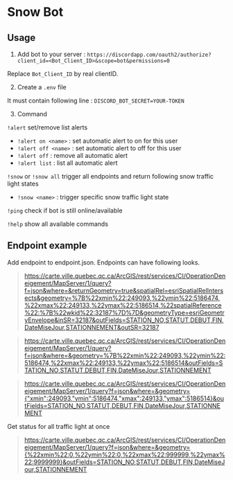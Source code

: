 # Snow Bot


## Usage

1. Add bot to your server : `https://discordapp.com/oauth2/authorize?client_id=<Bot_Client_ID>&scope=bot&permissions=0`

Replace `Bot_Client_ID` by real clientID.

2. Create a `.env` file

It must contain following line : `DISCORD_BOT_SECRET=YOUR-TOKEN`

3. Command

`!alert` set/remove list alerts
  - `!alert on <name>` : set automatic alert to on for this user
  - `!alert off <name>` : set automatic alert to off for this user
  - `!alert off` : remove all automatic alert
  - `!alert list` : list all automatic alert

`!snow` or `!snow all` trigger all endpoints and return following snow traffic light states
  - `!snow <name>` : trigger specific snow traffic light state

`!ping` check if bot is still online/available

`!help` show all available commands


## Endpoint example

Add endpoint to endpoint.json. Endpoints can have following looks.

> https://carte.ville.quebec.qc.ca/ArcGIS/rest/services/CI/OperationDeneigement/MapServer/1/query?f=json&where=&returnGeometry=true&spatialRel=esriSpatialRelIntersects&geometry=%7B%22xmin%22:249093,%22ymin%22:5186474,%22xmax%22:249133,%22ymax%22:5186514,%22spatialReference%22:%7B%22wkid%22:32187%7D%7D&geometryType=esriGeometryEnvelope&inSR=32187&outFields=STATION_NO,STATUT,DEBUT,FIN,DateMiseJour,STATIONNEMENT&outSR=32187


> https://carte.ville.quebec.qc.ca/ArcGIS/rest/services/CI/OperationDeneigement/MapServer/1/query?f=json&where=&geometry=%7B%22xmin%22:249093,%22ymin%22:5186474,%22xmax%22:249133,%22ymax%22:5186514&outFields=STATION_NO,STATUT,DEBUT,FIN,DateMiseJour,STATIONNEMENT

> https://carte.ville.quebec.qc.ca/ArcGIS/rest/services/CI/OperationDeneigement/MapServer/1/query?f=json&where=&geometry={"xmin":249093,"ymin":5186474,"xmax":249133,"ymax":5186514}&outFields=STATION_NO,STATUT,DEBUT,FIN,DateMiseJour,STATIONNEMENT

Get status for all traffic light at once

> https://carte.ville.quebec.qc.ca/ArcGIS/rest/services/CI/OperationDeneigement/MapServer/1/query?f=json&where=&geometry={%22xmin%22:0,%22ymin%22:0,%22xmax%22:999999,%22ymax%22:9999999}&outFields=STATION_NO,STATUT,DEBUT,FIN,DateMiseJour,STATIONNEMENT

